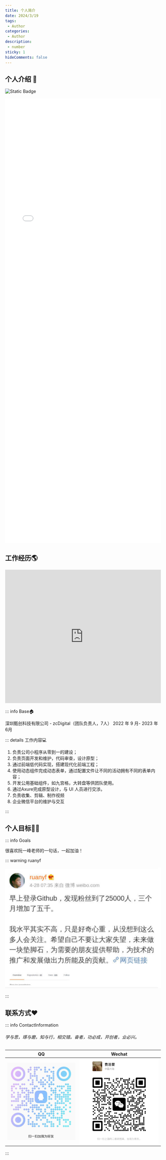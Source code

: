 ```yaml
---
title: 个人简介
date: 2024/3/19
tags: 
 - Author
categories:
 - Author
description:
 - number
sticky: 1
hideComments: false
---
```

## 个人介绍 🤴

![Static Badge](https://img.shields.io/badge/Blog_hope-you_like_it-red?logo=amazonecs)

<iframe src="/assets/aboutme.html" scrolling="auto" frameborder="0" style="width:100%;height:90rem" >
</iframe>


## 工作经历🌎

<iframe src="https://player.bilibili.com/player.html?aid=1602365662&bvid=BV1bm421n7Kx&cid=1483150722&p=1" scrolling="no" border="0" frameborder="no" framespacing="0" allowfullscreen="true" style="width:100%;height:27rem;"> </iframe>

::: info Base🏠

深圳甄创科技有限公司 - zcDigital（团队负责人，7人）	2022 年 9 月- 2023 年 6月

::: details 工作内容💻

1. 负责公司小程序从零到一的建设；
1. 负责页面开发和维护，代码审查，设计原型；
1. 通过前端低代码实现，搭建现代化前端工程；
1. 使用动态组件完成动态表单，通过配置文件让不同的活动拥有不同的表单内容；
1. 开发公用基础组件，如九宫格，大转盘等供团队使用。
1. 通过Axure完成原型设计，与 UI 人员进行交涉。
1. 负责收集、剪辑、制作视频
1. 企业微信平台的维护与交互

:::

## 个人目标🚴‍♀️

::: info Goals

很喜欢阮一峰老师的一句话，一起加油！

::: warning ruanyf

![1698762942901](image/personal/1698762942901.png)

:::

## 联系方式❤

::: info ContactInformation

###### 学与思，琢与磨，知与行，相交错。奋者，功必成，开创者，业必兴。

| QQ                                               | Wechat                                           |
| ------------------------------------------------ | ------------------------------------------------ |
| ![1698549130530](image/personal/1698549130530.png) | ![1698549125654](image/personal/1698549125654.png) |

:::

